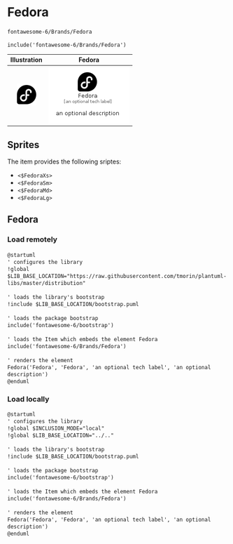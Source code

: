 # Fedora


```text
fontawesome-6/Brands/Fedora
```

```text
include('fontawesome-6/Brands/Fedora')
```



| Illustration | Fedora |
| :---: | :---: |
| ![illustration for Illustration](../../fontawesome-6/Brands/Fedora.png) | ![illustration for Fedora](../../fontawesome-6/Brands/Fedora.Local.png) |



## Sprites
The item provides the following sriptes:

- `<$FedoraXs>`
- `<$FedoraSm>`
- `<$FedoraMd>`
- `<$FedoraLg>`





## Fedora

### Load remotely
```plantuml
@startuml
' configures the library
!global $LIB_BASE_LOCATION="https://raw.githubusercontent.com/tmorin/plantuml-libs/master/distribution"

' loads the library's bootstrap
!include $LIB_BASE_LOCATION/bootstrap.puml

' loads the package bootstrap
include('fontawesome-6/bootstrap')

' loads the Item which embeds the element Fedora
include('fontawesome-6/Brands/Fedora')

' renders the element
Fedora('Fedora', 'Fedora', 'an optional tech label', 'an optional description')
@enduml
```

### Load locally
```plantuml
@startuml
' configures the library
!global $INCLUSION_MODE="local"
!global $LIB_BASE_LOCATION="../.."

' loads the library's bootstrap
!include $LIB_BASE_LOCATION/bootstrap.puml

' loads the package bootstrap
include('fontawesome-6/bootstrap')

' loads the Item which embeds the element Fedora
include('fontawesome-6/Brands/Fedora')

' renders the element
Fedora('Fedora', 'Fedora', 'an optional tech label', 'an optional description')
@enduml
```

